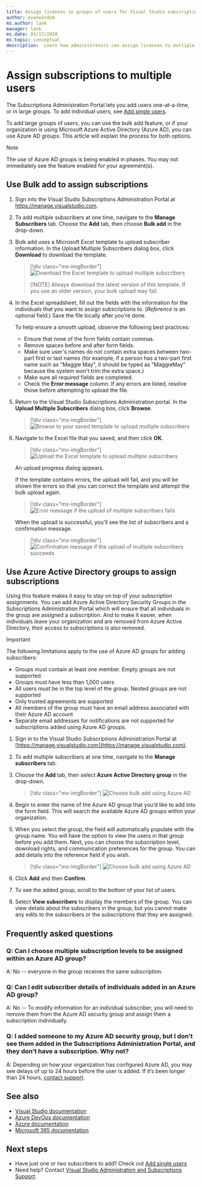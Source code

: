 ```yaml
---
title: Assign licenses to groups of users for Visual Studio subscriptions | Microsoft Docs
author: evanwindom
ms.author: lank
manager: lank
ms.date: 03/17/2020
ms.topic: conceptual
description:  Learn how administrators can assign licenses to multiple subscribers using either the Bulk add feature or Microsoft Azure Active Directory groups
---
```


# Assign subscriptions to multiple users
The Subscriptions Administration Portal lets you add users one-at-a-time, or in large groups.  To add individual users, see [Add single users](assign-license.md).

To add large groups of users, you can use the bulk add feature, or if your organization is using Microsoft Azure Active Directory (Azure AD), you can use Azure AD groups. This article will explain the process for both options. 

> [!NOTE]
> The use of Azure AD groups is being enabled in phases.  You may not immediately see the feature enabled for your agreement(s).

## Use Bulk add to assign subscriptions
1. Sign into the Visual Studio Subscriptions Administration Portal at https://manage.visualstudio.com.

2. To add multiple subscribers at one time, navigate to the **Manage Subscribers** tab. Choose the **Add** tab, then choose **Bulk add** in the drop-down.  

2. Bulk add uses a Microsoft Excel template to upload subscriber information. In the Upload Multiple Subscribers dialog box, click **Download** to download the template.
   > [!div class="mx-imgBorder"]
   > ![Download the Excel template to upload multiple subscribers](media/download-template-upload-subscribers.png)
   >
   > [!NOTE]
   > Always download the latest version of this template. If you use an older version, your bulk upload may fail.

3. In the Excel spreadsheet, fill out the fields with the information for the individuals that you want to assign subscriptions to. (*Reference* is an optional field.) Save the file locally after you're done.

   To help ensure a smooth upload, observe the following best practices:

    - Ensure that none of the form fields contain commas.
    - Remove spaces before and after form fields.
    - Make sure user's names do not contain extra spaces between two-part first or last names (for example, if a person has a two-part first name such as "Maggie May", it should be typed as "MaggieMay" because the system won't trim the extra space.)
    - Make sure all required fields are completed. 
    - Check the **Error message** column.  If any errors are listed, resolve those before attempting to upload the file. 

4. Return to the Visual Studio Subscriptions Administration portal. In the **Upload Multiple Subscribers** dialog box, click **Browse**.
   > [!div class="mx-imgBorder"]
   > ![Browse to your saved template to upload multiple subscribers](media/bulk-add-browse-saved-template.png)

5. Navigate to the Excel file that you saved, and then click **OK**.
   > [!div class="mx-imgBorder"]
   > ![Upload the Excel template to upload multiple subscribers](media/bulk-upload-subscribers.png)

    An upload progress dialog appears.

    If the template contains errors, the upload will fail, and you will be shown the errors so that you can correct the template and attempt the bulk upload again.
   > [!div class="mx-imgBorder"]
   > ![Error message if the upload of multiple subscribers fails](media/bulk-add-template-failed.png)

    When the upload is successful, you'll see the list of subscribers and a confirmation message.
   > [!div class="mx-imgBorder"]
   > ![Confirmation message if the upload of multiple subscribers succeeds](media/bulk-add-template-success.png)

## Use Azure Active Directory groups to assign subscriptions 
Using this feature makes it easy to stay on top of your subscription assignments. You can add Azure Active Directory Security Groups in the Subscriptions Administration Portal which will ensure that all individuals in the group are assigned a subscription. And to make it easier, when individuals leave your organization and are removed from Azure Active Directory, their access to subscriptions is also removed. 


> [!IMPORTANT]
> The following limitations apply to the use of Azure AD groups for adding subscribers:
> - Groups must contain at least one member.  Empty groups are not supported.
> - Groups must have less than 1,000 users 
> - All users must be in the top level of the group.  Nested groups are not supported
> - Only trusted agreements are supported
> - All members of the group must have an email address associated with their Azure AD account
> - Separate email addresses for notifications are not supported for subscriptions added using Azure AD groups.  

1. Sign in to the Visual Studio Subscriptions Administration Portal at [https://manage.visualstudio.com](https://manage.visualstudio.com).

2. To add multiple subscribers at one time, navigate to the **Manage subscribers** tab.

3. Choose the **Add** tab, then select **Azure Active Directory group** in the drop-down.  

   > [!div class="mx-imgBorder"]
   > ![Choose bulk add using Azure AD](_img/assign-license-bulk/bulk-add-aad.png)


4. Begin to enter the name of the Azure AD group that you’d like to add into the form field. This will search the available Azure AD groups within your organization. 

5. When you select the group, the field will automatically populate with the group name. You will have the option to view the users in that group before you add them. Next, you can choose the subscription level, download rights, and communication preferences for the group. You can add details into the reference field if you wish. 

   > [!div class="mx-imgBorder"]
   > ![Choose bulk add using Azure AD](_img/assign-license-bulk/bulk-add-aad-details.png)

6. Click **Add** and then **Confirm**. 

7. To see the added group, scroll to the bottom of your list of users.  

8. Select **View subscribers** to display the members of the group. You can view details about the subscribers in the group, but you cannot make any edits to the subscribers or the subscriptions that they are assigned.    

## Frequently asked questions
### Q: Can I choose multiple subscription levels to be assigned within an Azure AD group? 
A: No -- everyone in the group receives the same subscription. 

### Q: Can I edit subscriber details of individuals added in an Azure AD group?  
A: No -- To modify information for an individual subscriber, you will need to remove them from the Azure AD security group and assign them a subscription individually.  

### Q: I added someone to my Azure AD security group, but I don’t see them added in the Subscriptions Administration Portal, and they don’t have a subscription. Why not?  
A: Depending on how your organization has configured Azure AD, you may see delays of up to 24 hours before the user is added. If it’s been longer than 24 hours, [contact support](https://visualstudio.microsoft.com/support/support-overview-vs).  


## See also
- [Visual Studio documentation](https://docs.microsoft.com/visualstudio/)
- [Azure DevOps documentation](https://docs.microsoft.com/azure/devops/)
- [Azure documentation](https://docs.microsoft.com/azure/)
- [Microsoft 365 documentation](https://docs.microsoft.com/microsoft-365/)

## Next steps
- Have just one or two subscribers to add?  Check out [Add single users](assign-license.md)
- Need help? Contact [Visual Studio Administration and Subscriptions Support](https://visualstudio.microsoft.com/support/support-overview-vs).

